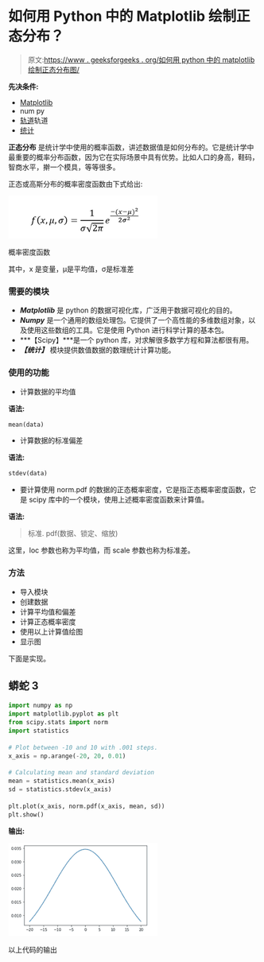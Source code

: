 # 如何用 Python 中的 Matplotlib 绘制正态分布？

> 原文:[https://www . geeksforgeeks . org/如何用 python 中的 matplotlib 绘制正态分布图/](https://www.geeksforgeeks.org/how-to-plot-a-normal-distribution-with-matplotlib-in-python/)

**先决条件:**

*   [Matplotlib](https://www.geeksforgeeks.org/python-introduction-matplotlib/)
*   num py
*   [轨道](https://www.geeksforgeeks.org/data-analysis-with-scipy/)轨道
*   [统计](https://www.geeksforgeeks.org/statistical-functions-in-python-set-2-measure-of-spread/)

**正态分布** 是统计学中使用的概率函数，讲述数据值是如何分布的。它是统计学中最重要的概率分布函数，因为它在实际场景中具有优势。比如人口的身高，鞋码，智商水平，擀一个模具，等等很多。

正态或高斯分布的概率密度函数由下式给出:

![](img/c414f497bcf36bca8fddea29da1fa518.png)

概率密度函数

其中，x 是变量，μ是平均值，σ是标准差

### 需要的模块

*   ***Matplotlib*** 是 python 的数据可视化库，广泛用于数据可视化的目的。
*   ***Numpy*** 是一个通用的数组处理包。它提供了一个高性能的多维数组对象，以及使用这些数组的工具。它是使用 Python 进行科学计算的基本包。
*   ***【Scipy】***是一个 python 库，对求解很多数学方程和算法都很有用。
*   ***【统计】*** 模块提供数值数据的数理统计计算功能。

### 使用的功能

*   计算数据的平均值

**语法:**

```py
mean(data)
```

*   计算数据的标准偏差

**语法:**

```py
stdev(data)
```

*   要计算使用 norm.pdf 的数据的正态概率密度，它是指正态概率密度函数，它是 scipy 库中的一个模块，使用上述概率密度函数来计算值。

**语法:**

> 标准. pdf(数据、锁定、缩放)

这里，loc 参数也称为平均值，而 scale 参数也称为标准差。

### 方法

*   导入模块
*   创建数据
*   计算平均值和偏差
*   计算正态概率密度
*   使用以上计算值绘图
*   显示图

下面是实现。

## 蟒蛇 3

```py
import numpy as np
import matplotlib.pyplot as plt
from scipy.stats import norm
import statistics

# Plot between -10 and 10 with .001 steps.
x_axis = np.arange(-20, 20, 0.01)

# Calculating mean and standard deviation
mean = statistics.mean(x_axis)
sd = statistics.stdev(x_axis)

plt.plot(x_axis, norm.pdf(x_axis, mean, sd))
plt.show()
```

**输出:**

![](img/871ac5c35a9abf9ecfee10e1e6b37d52.png)

以上代码的输出